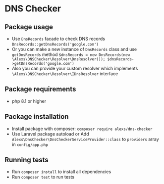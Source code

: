 # DNS Checker
## Package usage
- Use `DnsRecords` facade to check DNS records `DnsRecords::getDnsRecords('google.com')`
- Or you can make a new instance of `DnsRecords` class and use `getDnsRecords` 
method `$dnsRecords = new DnsRecords(new \Alexs\DNSChecker\Resolver\DnsResolver()); $dnsRecords->getDnsRecords('google.com')`
- Also you can provide your custom resolver which implements `\Alexs\DNSChecker\Resolver\IDnsResolver` interface

## Package requirements
- php 8.1 or higher

## Package installation
- Install package with composer: `composer require alexs/dns-checker`
- Use Laravel package autoload or Add `Alexs\DnsChecker\DnsCheckerServiceProvider::class` to `providers` array in `config/app.php`


## Running tests
- Run `composer install` to install all dependencies
- Run `composer test` to run tests